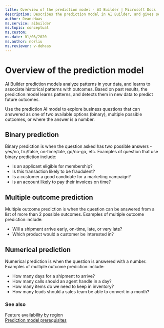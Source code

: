 ```yaml
---
title: Overview of the prediction model - AI Builder | Microsoft Docs
description: Describes the prediction model in AI Builder, and gives some examples of how you might use it.
author: Dean-Haas
ms.service: aibuilder
ms.topic: conceptual
ms.custom: 
ms.date: 01/03/2020
ms.author: norliu
ms.reviewer: v-dehaas
---
```


# Overview of the prediction model

AI Builder prediction models analyze patterns in your data, and learns to associate historical patterns with outcomes. Based on past results, the prediction model learns patterns,  and detects them in new data to predict future outcomes.

Use the prediction AI model to explore business questions that can answered as one of two available options (binary), multiple possible outcomes, or where the answer is a number.

## Binary prediction

Binary prediction is when the question asked has two possible answers - yes/no, tru/false, on-time/late, go/no-go, etc. Examples of question that use binary prediction include:

- Is an applicant eligible for membership?
- Is this transaction likely to be fraudulent?
- Is a customer a good candidate for a marketing campaign?
- is an account likely to pay their invoices on time?

## Multiple outcome prediction

Multiple outcome prediction is when the question can be answered from a list of more than 2 possible outcomes. Examples of multiple outcome prediction include:

- Will a shipment arrive early, on-time, late, or very late?
- Which product would a customer be interested in?

## Numerical prediction

Numerical prediction is when the question is answered with a number. Examples of multiple outcome prediction include:

- How many days for a shipment to arrive?
- How many calls should an agent handle in a day?
- How many items do we need to keep in inventory?
- How many leads should a sales team be able to convert in a month?


### See also

[Feature availability by region](availability-region.md)  
[Prediction model prerequisites](prediction-prereq.md)
